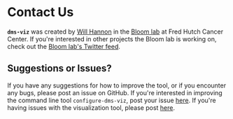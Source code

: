 # Contact Us

**`dms-viz`** was created by [Will Hannon](https://github.com/WillHannon-MCB) in the [Bloom lab](https://research.fredhutch.org/bloom/en.html?gad=1&gclid=CjwKCAjw3oqoBhAjEiwA_UaLtmo48EVGbPIplz-WQcrqPNss7G2lSm8qFyUfkWJ8HBtYgcsrMaPTvRoCDH8QAvD_BwE) at Fred Hutch Cancer Center. If you're interested in other projects the Bloom lab is working on, check out the [Bloom lab's Twitter feed](https://twitter.com/jbloom_lab?lang=en).

## Suggestions or Issues?

If you have any suggestions for how to improve the tool, or if you encounter any bugs, please post an issue on GitHub. If you're interested in improving the command line tool `configure-dms-viz`, post your issue [here](https://github.com/dms-viz/configure_dms_viz/issues). If you're having issues with the visualization tool, please post [here](https://github.com/dms-viz/dms-viz.github.io/issues).
